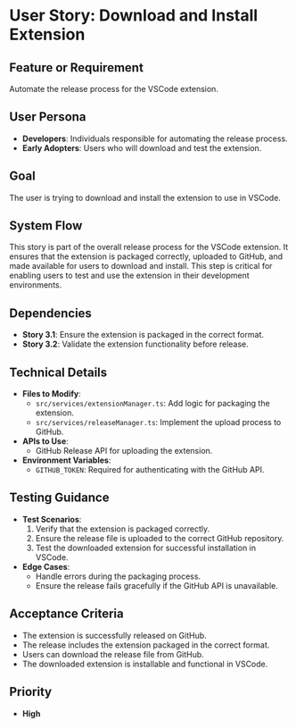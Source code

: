 # User Story: Download and Install Extension

## Feature or Requirement

Automate the release process for the VSCode extension.

## User Persona

- **Developers**: Individuals responsible for automating the release process.
- **Early Adopters**: Users who will download and test the extension.

## Goal

The user is trying to download and install the extension to use in VSCode.

## System Flow

This story is part of the overall release process for the VSCode extension. It ensures that the extension is packaged
correctly, uploaded to GitHub, and made available for users to download and install. This step is critical for enabling
users to test and use the extension in their development environments.

## Dependencies

- **Story 3.1**: Ensure the extension is packaged in the correct format.
- **Story 3.2**: Validate the extension functionality before release.

## Technical Details

- **Files to Modify**:
  - `src/services/extensionManager.ts`: Add logic for packaging the extension.
  - `src/services/releaseManager.ts`: Implement the upload process to GitHub.
- **APIs to Use**:
  - GitHub Release API for uploading the extension.
- **Environment Variables**:
  - `GITHUB_TOKEN`: Required for authenticating with the GitHub API.

## Testing Guidance

- **Test Scenarios**:
  1. Verify that the extension is packaged correctly.
  2. Ensure the release file is uploaded to the correct GitHub repository.
  3. Test the downloaded extension for successful installation in VSCode.
- **Edge Cases**:
  - Handle errors during the packaging process.
  - Ensure the release fails gracefully if the GitHub API is unavailable.

## Acceptance Criteria

- The extension is successfully released on GitHub.
- The release includes the extension packaged in the correct format.
- Users can download the release file from GitHub.
- The downloaded extension is installable and functional in VSCode.

## Priority

- **High**
